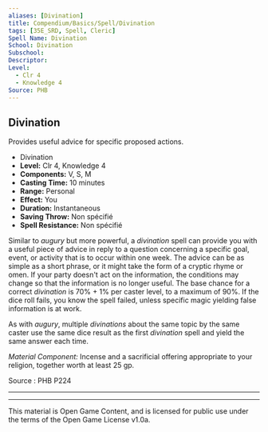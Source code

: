 ```yaml
---
aliases: [Divination]
title: Compendium/Basics/Spell/Divination
tags: [35E_SRD, Spell, Cleric]
Spell Name: Divination
School: Divination
Subschool: 
Descriptor: 
Level:
  - Clr 4
  - Knowledge 4
Source: PHB
---
```



## Divination

Provides useful advice for specific proposed actions.

*   Divination
*   **Level:** Clr 4, Knowledge 4
*   **Components:** V, S, M
*   **Casting Time:** 10 minutes
*   **Range:** Personal
*   **Effect:** You
*   **Duration:** Instantaneous
*   **Saving Throw:** Non spécifié
*   **Spell Resistance:** Non spécifié

<p>Similar to <i>augury</i> but more powerful, a <i>divination</i> spell can provide you with a useful piece of advice in reply to a question concerning a specific goal, event, or activity that is to occur within one week. The advice can be as simple as a short phrase, or it might take the form of a cryptic rhyme or omen. If your party doesn't act on the information, the conditions may change so that the information is no longer useful. The base chance for a correct <i>divination</i> is 70% + 1% per caster level, to a maximum of 90%. If the dice roll fails, you know the spell failed, unless specific magic yielding false information is at work.</p><p>As with <i>augury</i>, multiple <i>divinations</i> about the same topic by the same caster use the same dice result as the first <i>divination</i> spell and yield the same answer each time.</p><p><i>Material Component:</i> Incense and a sacrificial offering appropriate to your religion, together worth at least 25 gp.</p>

Source : PHB P224

---

---

This material is Open Game Content, and is licensed for public use under
the terms of the Open Game License v1.0a.

